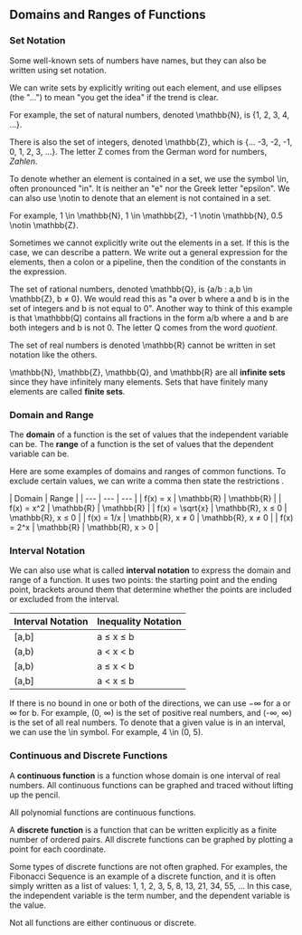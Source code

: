 Domains and Ranges of Functions
-------

### Set Notation

Some well-known sets of numbers have names, but they can also be written using set notation.

We can write sets by explicitly writing out each element, and use ellipses (the "...") to mean "you get the idea" if the trend is clear.

For example, the set of natural numbers, denoted \mathbb{N}, is {1, 2, 3, 4, ...}. 

There is also the set of integers, denoted \mathbb{Z}, which is {... -3, -2, -1, 0, 1, 2, 3, ...}. The letter Z comes from the German word for numbers, *Zahlen*.

To denote whether an element is contained in a set, we use the symbol \in, often pronounced "in". It is neither an "e" nor the Greek letter "epsilon". We can also use \notin to denote that an element is not contained in a set.

For example, 1 \in \mathbb{N}, 1 \in \mathbb{Z}, -1 \notin \mathbb{N}, 0.5 \notin \mathbb{Z}.

Sometimes we cannot explicitly write out the elements in a set. If this is the case, we can describe a pattern. We write out a general expression for the elements, then a colon or a pipeline, then the condition of the constants in the expression.

The set of rational numbers, denoted \mathbb{Q}, is {a/b : a,b \in \mathbb{Z}, b ≠ 0}. We would read this as  "a over b where a and b is in the set of integers and b is not equal to 0".  Another way to think of this example is that \mathbbb(Q) contains all fractions in the form a/b where a and b are both integers and b is not 0. The letter Q comes from the word *quotient*.

The set of real numbers is denoted \mathbb{R} cannot be written in set notation like the others. 

\mathbb{N}, \mathbb{Z}, \mathbb{Q}, and \mathbb{R} are all **infinite sets** since they have infinitely many elements. Sets that have finitely many elements are called **finite sets**.


### Domain and Range

The **domain** of a function is the set of values that the independent variable can be.
The **range** of a function is the set of values that the dependent variable can be.

Here are some examples of domains and ranges of common functions. To exclude certain values, we can write a comma then state the restrictions .

| Domain | Range |
| --- | --- | --- |
| f(x) = x | \mathbb{R} | \mathbb{R} |
| f(x) = x^2 | \mathbb{R} | \mathbb{R} |
| f(x) = \sqrt{x} | \mathbb{R}, x ≤ 0 | \mathbb{R}, x ≤ 0 |
| f(x) = 1/x | \mathbb{R}, x ≠ 0 | \mathbb{R}, x ≠ 0 |
| f(x) = 2^x | \mathbb{R} | \mathbb{R}, x > 0 |


### Interval Notation

We can also use what is called **interval notation** to express the domain and range of a function. It uses two points: the starting point and the ending point, brackets around them that determine whether the points are included or excluded from the interval.

| Interval Notation | Inequality Notation |
| --- | --- |
| [a,b] | a ≤ x ≤ b |
| (a,b) | a < x < b |
| [a,b) | a ≤ x < b |
| (a,b] | a < x ≤ b |

If there is no bound in one or both of the directions, we can use −∞ for a or ∞ for b. For example, (0, ∞) is the set of positive real numbers, and (-∞, ∞) is the set of all real numbers. To denote that a given value is in an interval, we can use the \in symbol. For example, 4 \in (0, 5).


### Continuous and Discrete Functions

A **continuous function** is a function whose domain is one interval of real numbers. All continuous functions can be graphed and traced without lifting up the pencil.

All polynomial functions are continuous functions.

A **discrete function** is a function that can be written explicitly as a finite number of ordered pairs. All discrete functions can be graphed by plotting a point for each coordinate.

Some types of discrete functions are not often graphed. For examples, the Fibonacci Sequence is an example of a discrete function, and it is often simply written as a list of values: 1, 1, 2, 3, 5, 8, 13, 21, 34, 55, ... In this case, the independent variable is the term number, and the dependent variable is the value.

Not all functions are either continuous or discrete.